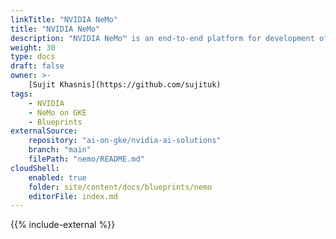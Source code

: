 ```yaml
---
linkTitle: "NVIDIA NeMo"
title: "NVIDIA NeMo"
description: "NVIDIA NeMo™ is an end-to-end platform for development of custom generative AI models anywhere. NVIDIA NeMo framework is designed for enterprise development, it utilizes NVIDIA's state-of-the-art technology to facilitate a complete workflow from automated distributed data processing to training of large-scale bespoke models using sophisticated 3D parallelism techniques, and finally, deployment using retrieval-augmented generation for large-scale inference on an infrastructure of your choice, be it on-premises or in the cloud."
weight: 30
type: docs
draft: false
owner: >-
    [Sujit Khasnis](https://github.com/sujituk)
tags:
    - NVIDIA
    - NeMo on GKE
    - Blueprints
externalSource:
    repository: "ai-on-gke/nvidia-ai-solutions"
    branch: "main"
    filePath: "nemo/README.md"
cloudShell: 
    enabled: true
    folder: site/content/docs/blueprints/nemo
    editorFile: index.md
---
```

{{% include-external %}}
